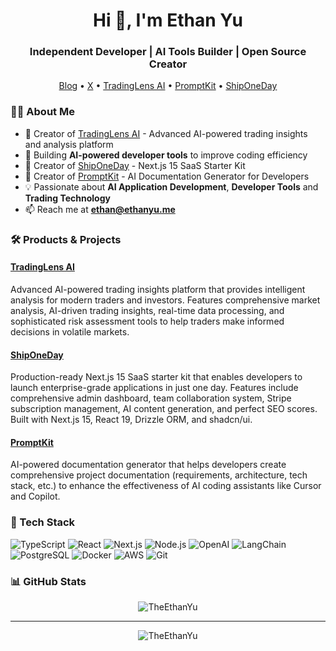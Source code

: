 <h1 align="center">Hi 👋, I'm Ethan Yu</h1>
<h3 align="center">Independent Developer | AI Tools Builder | Open Source Creator</h3>

<p align="center">
  <a href="https://www.ethanyu.me">Blog</a> •
  <a href="https://x.com/TheEthanYu">X</a> •
  <a href="https://tradinglens.ai">TradingLens AI</a> •
  <a href="https://www.promptkit.tools">PromptKit</a> •
  <a href="https://www.shipone.day">ShipOneDay</a>
</p>

### 👨‍💻 About Me

- 🤖 Creator of [TradingLens AI](https://tradinglens.ai) - Advanced AI-powered trading insights and analysis platform
- 🔨 Building **AI-powered developer tools** to improve coding efficiency
- 🚀 Creator of [ShipOneDay](https://www.shipone.day) - Next.js 15 SaaS Starter Kit
- 📝 Creator of [PromptKit](https://www.promptkit.tools) - AI Documentation Generator for Developers
- 💡 Passionate about **AI Application Development**, **Developer Tools** and **Trading Technology**
- 📫 Reach me at **ethan@ethanyu.me**

### 🛠️ Products & Projects

#### [TradingLens AI](https://tradinglens.ai)

Advanced AI-powered trading insights platform that provides intelligent analysis for modern traders and investors. Features comprehensive market analysis, AI-driven trading insights, real-time data processing, and sophisticated risk assessment tools to help traders make informed decisions in volatile markets.

#### [ShipOneDay](https://www.shipone.day)

Production-ready Next.js 15 SaaS starter kit that enables developers to launch enterprise-grade applications in just one day. Features include comprehensive admin dashboard, team collaboration system, Stripe subscription management, AI content generation, and perfect SEO scores. Built with Next.js 15, React 19, Drizzle ORM, and shadcn/ui.

#### [PromptKit](https://www.promptkit.tools)

AI-powered documentation generator that helps developers create comprehensive project documentation (requirements, architecture, tech stack, etc.) to enhance the effectiveness of AI coding assistants like Cursor and Copilot.

### 🔧 Tech Stack

![TypeScript](https://img.shields.io/badge/-TypeScript-007ACC?style=flat-square&logo=typescript&logoColor=white) ![React](https://img.shields.io/badge/-React-45b8d8?style=flat-square&logo=react&logoColor=white) ![Next.js](https://img.shields.io/badge/-Next.js-000000?style=flat-square&logo=next.js&logoColor=white) ![Node.js](https://img.shields.io/badge/-Node.js-43853d?style=flat-square&logo=node.js&logoColor=white) ![OpenAI](https://img.shields.io/badge/-OpenAI-412991?style=flat-square&logo=openai&logoColor=white) ![LangChain](https://img.shields.io/badge/-LangChain-3178C6?style=flat-square&logo=chainlink&logoColor=white) ![PostgreSQL](https://img.shields.io/badge/-PostgreSQL-336791?style=flat-square&logo=postgresql&logoColor=white) ![Docker](https://img.shields.io/badge/-Docker-2496ED?style=flat-square&logo=docker&logoColor=white) ![AWS](https://img.shields.io/badge/-AWS-232F3E?style=flat-square&logo=amazon-aws&logoColor=white) ![Git](https://img.shields.io/badge/-Git-F05032?style=flat-square&logo=git&logoColor=white)

### 📊 GitHub Stats

<p align="center">
  <img src="https://github-readme-stats.vercel.app/api?username=TheEthanYu&show_icons=true&theme=radical" alt="TheEthanYu" />
</p>

---

<p align="center">
  <img src="https://komarev.com/ghpvc/?username=TheEthanYu&label=Profile%20views&color=0e75b6&style=flat" alt="TheEthanYu" />
</p>

